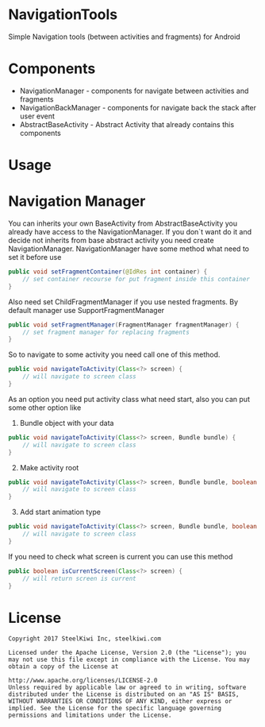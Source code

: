 # NavigationTools

Simple Navigation tools (between activities and fragments) for Android

# Components

- NavigationManager - components for navigate between activities and fragments
- NavigationBackManager - components for navigate back the stack after user event
- AbstractBaseActivity - Abstract Activity that already contains this components

# Usage

# Navigation Manager

You can inherits your own BaseActivity from AbstractBaseActivity you already have access to the NavigationManager.
If you don`t want do it and decide not inherits from base abstract activity you need create NavigationManager.
NavigationManager have some method what need to set it before use

```java
public void setFragmentContainer(@IdRes int container) {
    // set container recourse for put fragment inside this container
}
```

Also need set ChildFragmentManager if you use nested fragments. By default manager use SupportFragmentManager

```java
public void setFragmentManager(FragmentManager fragmentManager) {
    // set fragment manager for replacing fragments
}
```

So to navigate to some activity you need call one of this method.

```java
public void navigateToActivity(Class<?> screen) {
    // will navigate to screen class
}
```

As an option you need put activity class what need start, also you can put some other option like
1) Bundle object with your data

```java
public void navigateToActivity(Class<?> screen, Bundle bundle) {
    // will navigate to screen class
}
```

2) Make activity root

```java
public void navigateToActivity(Class<?> screen, Bundle bundle, boolean isActivityRoot) {
    // will navigate to screen class
}
```

3) Add start animation type

```java
public void navigateToActivity(Class<?> screen, Bundle bundle, boolean isActivityRoot, AnimationType animation) {
    // will navigate to screen class
}
```

If you need to check what screen is current you can use this method

```java
public boolean isCurrentScreen(Class<?> screen) {
    // will return screen is current
}
```

# License

```
Copyright 2017 SteelKiwi Inc, steelkiwi.com

Licensed under the Apache License, Version 2.0 (the "License"); you may not use this file except in compliance with the License. You may obtain a copy of the License at

http://www.apache.org/licenses/LICENSE-2.0
Unless required by applicable law or agreed to in writing, software distributed under the License is distributed on an "AS IS" BASIS, WITHOUT WARRANTIES OR CONDITIONS OF ANY KIND, either express or implied. See the License for the specific language governing permissions and limitations under the License.
```

